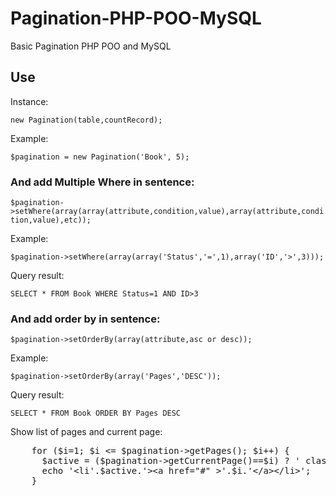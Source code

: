 Pagination-PHP-POO-MySQL
========================

Basic Pagination PHP POO and MySQL

<h2>Use</h2>
<p>Instance:</p>
<code>new Pagination(table,countRecord);</code>
<p>Example:</p>
<code>$pagination = new Pagination('Book', 5);</code>
<h3>And add Multiple Where in sentence:</h3>
<code>$pagination->setWhere(array(array(attribute,condition,value),array(attribute,condition,value),etc));</code>
<p>Example:</p>
<code>$pagination->setWhere(array(array('Status','=',1),array('ID','>',3)));</code>
<p>Query result:</p>
<code>SELECT * FROM Book WHERE Status=1 AND ID>3</code>
<h3>And add order by in sentence:</h3>
<code>$pagination->setOrderBy(array(attribute,asc or desc));</code>
<p>Example:</p>
<code>$pagination->setOrderBy(array('Pages','DESC'));</code>
<p>Query result:</p>
<code>SELECT * FROM Book ORDER BY Pages DESC</code>

<p>Show list of pages and current page:</p>
<pre>
	for ($i=1; $i &lt;= $pagination->getPages(); $i++) { 
	  $active = ($pagination->getCurrentPage()==$i) ? ' class="active"':'';
	  echo '&lt;li'.$active.'>&lt;a href="#" >'.$i.'&lt;/a>&lt;/li>';
	}
</pre>